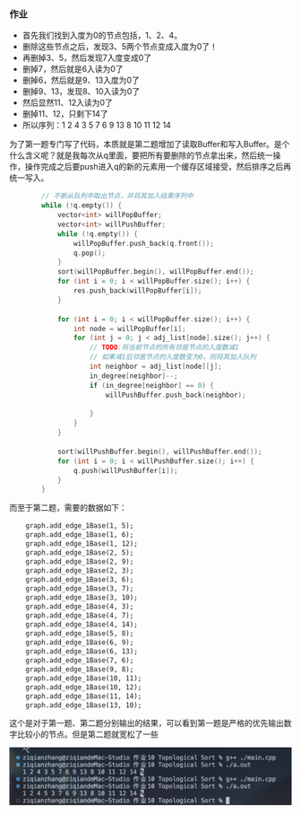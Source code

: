 ### 作业
- 首先我们找到入度为0的节点包括，1、2、4。
- 删除这些节点之后，发现3、5两个节点变成入度为0了！
- 再删掉3、5，然后发现7入度变成0了
- 删掉7，然后就是6入读为0了
- 删掉6，然后就是9、13入度为0了
- 删掉9、13，发现8、10入读为0了
- 然后显然11、12入读为0了
- 删掉11、12，只剩下14了
- 所以序列：1 2 4 3 5 7 6 9 13 8 10 11 12 14 

为了第一题专门写了代码，本质就是第二题增加了读取Buffer和写入Buffer。是个什么含义呢？就是我每次从q里面，要把所有要删除的节点拿出来，然后统一操作，操作完成之后要push进入q的新的元素用一个缓存区域接受，然后排序之后再统一写入。
```cpp
        // 不断从队列中取出节点，并将其加入结果序列中
        while (!q.empty()) {
            vector<int> willPopBuffer;
            vector<int> willPushBuffer;
            while (!q.empty()) {
                willPopBuffer.push_back(q.front());
                q.pop();
            }
            sort(willPopBuffer.begin(), willPopBuffer.end());
            for (int i = 0; i < willPopBuffer.size(); i++) {
                res.push_back(willPopBuffer[i]);
            }

            for (int i = 0; i < willPopBuffer.size(); i++) {
                int node = willPopBuffer[i];
                for (int j = 0; j < adj_list[node].size(); j++) {
                    // TODO:将当前节点的所有邻居节点的入度数减1
                    // 如果减1后邻居节点的入度数变为0，则将其加入队列
                    int neighbor = adj_list[node][j];
                    in_degree[neighbor]--;
                    if (in_degree[neighbor] == 0) {
                        willPushBuffer.push_back(neighbor);
                        
                    }
                }
            }

            sort(willPushBuffer.begin(), willPushBuffer.end());
            for (int i = 0; i < willPushBuffer.size(); i++) {
                q.push(willPushBuffer[i]);
            }
        }

```

而至于第二题，需要的数据如下：

```
    graph.add_edge_1Base(1, 5);
    graph.add_edge_1Base(1, 6);
    graph.add_edge_1Base(1, 12);
    graph.add_edge_1Base(2, 5);
    graph.add_edge_1Base(2, 9);
    graph.add_edge_1Base(2, 3);
    graph.add_edge_1Base(3, 6);
    graph.add_edge_1Base(3, 7);
    graph.add_edge_1Base(3, 10);
    graph.add_edge_1Base(4, 3);
    graph.add_edge_1Base(4, 7);
    graph.add_edge_1Base(4, 14);
    graph.add_edge_1Base(5, 8);
    graph.add_edge_1Base(6, 9);
    graph.add_edge_1Base(6, 13);
    graph.add_edge_1Base(7, 6);
    graph.add_edge_1Base(9, 8);
    graph.add_edge_1Base(10, 11);
    graph.add_edge_1Base(10, 12);
    graph.add_edge_1Base(11, 14);
    graph.add_edge_1Base(13, 10);
```

这个是对于第一题、第二题分别输出的结果，可以看到第一题是严格的优先输出数字比较小的节点。但是第二题就宽松了一些

![截屏2023-04-14 10.53.42](./Report.assets/%E6%88%AA%E5%B1%8F2023-04-14%2010.53.42.png)
